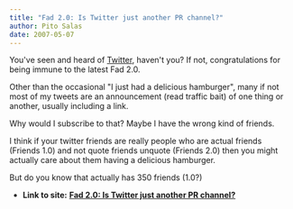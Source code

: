 ```yaml
---
title: "Fad 2.0: Is Twitter just another PR channel?"
author: Pito Salas
date: 2007-05-07
---
```




You've seen and heard of [Twitter](<http://twitter.com/home>), haven't you? If
not, congratulations for being immune to the latest Fad 2.0.

Other than the occasional "I just had a delicious hamburger", many if not most
of my tweets are an announcement (read traffic bait) of one thing or another,
usually including a link.

Why would I subscribe to that? Maybe I have the wrong kind of friends.

I think if your twitter friends are really people who are actual friends
(Friends 1.0) and not quote friends unquote (Friends 2.0) then you might
actually care about them having a delicious hamburger.

But do you know that actually has 350 friends (1.0?)


* **Link to site:** **[Fad 2.0: Is Twitter just another PR channel?](None)**
